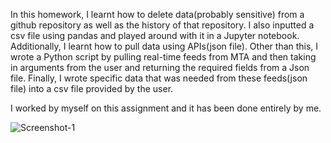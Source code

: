 In this homework, I learnt how to delete data(probably sensitive) from a github repository as well as the history of that repository. 
I also inputted a csv file using pandas and played around with it in a Jupyter notebook. Additionally, I learnt how to pull data using APIs(json file).
Other than this, I wrote a Python script by pulling real-time feeds from MTA and then taking in arguments from the user and returning the required fields from a Json file.
Finally, I wrote specific data that was needed from these feeds(json file) into a csv file provided by the user.

I worked by myself on this assignment and it has been done entirely by me.

![Screenshot-1](SS1_HW1.png)
